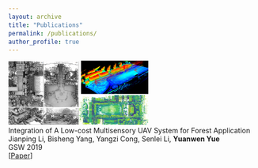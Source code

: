 ```yaml
---
layout: archive
title: "Publications"
permalink: /publications/
author_profile: true
---
```


<div class="pub-container">
    <div class="pub-thumb"><img src="/images/kylin_cloud.png" style="height:130px"></div>
    <div class="pub-content">
        <div class="pub-title">Integration of A Low-cost Multisensory UAV System for Forest Application</div>
        <div class="pub-author">Jianping Li, Bisheng Yang, Yangzi Cong, Senlei Li, <b>Yuanwen Yue</b></div>
        <div class="pub-conf">GSW 2019</div>
        [<a href="https://yueyuanwen.github.io/files/UAV_GSW2019.pdf">Paper</a>]
    </div>
</div>